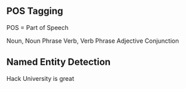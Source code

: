 ## POS Tagging

POS = Part of Speech

Noun, Noun Phrase 
Verb, Verb Phrase
Adjective 
Conjunction


## Named Entity Detection

Hack University is great

